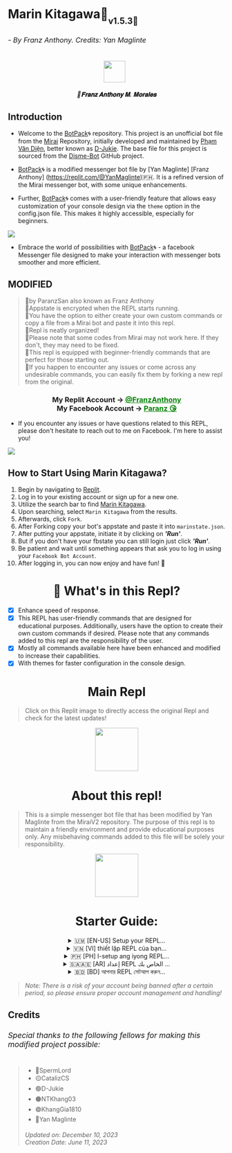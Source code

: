<h1>Marin Kitagawa🤖<sub><sub>v1.5.3🚀</sub><sub><sub><h6>- By Franz Anthony.
Credits: Yan Maglinte</h6></sub></sub></sub></h1>

<p align="center"><a href="https://www.facebook.com/icecute101795" target="_blank" rel="noopener noreferrer">
  <img src="https://i.postimg.cc/sfHq0HMz/Snapchat-576372606-1.jpg" width="50" style="margin-right: 10px;"></a>
</p>
<h5 align="center">
🔹𝐅𝐫𝐚𝐧𝐳 𝐀𝐧𝐭𝐡𝐨𝐧𝐲 𝐌. 𝐌𝐨𝐫𝐚𝐥𝐞𝐬
</h5>

## Introduction

- Welcome to the [BotPack](https://replit.com/@YanMaglinte/BotPack)🌀 repository. This project is an unofficial bot file from the [Mirai](https://github.com/m1raibot/miraiv2) Repository, initially developed and maintained by [Phạm Văn Diện](https://github.com/D-Jukie/Disme-Bot.git), better known as [D-Jukie](https://github.com/D-Jukie). The base file for this project is sourced from the [Disme-Bot](https://github.com/D-Jukie/Disme-Bot.git) GitHub project.

- [BotPack](https://replit.com/@YanMaglinte/BotPack)🌀 is a modified messenger bot file by [Yan Maglinte] [Franz Anthony] (https://replit.com/@YanMaglinte)🇵🇭. It is a refined version of the Mirai messenger bot, with some unique enhancements. 

- Further, [BotPack](https://replit.com/@YanMaglinte/BotPack)🌀 comes with a user-friendly feature that allows easy customization of your console design via the `theme` option in the config.json file. This makes it highly accessible, especially for beginners.
<img align="center" src="https://i.imgur.com/wHD2zXv.jpg"/>

- Embrace the world of possibilities with [BotPack](https://replit.com/@YanMaglinte/BotPack)🌀 - a facebook Messenger file designed to make your interaction with messenger bots smoother and more efficient.

## MODIFIED 

> 🔹by ParanzSan also known as  Franz Anthony<br>
> 🔹Appstate is encrypted when the REPL starts running.<br>
> 🔹You have the option to either create your own custom commands or copy a file from a Mirai bot and paste it into this repl.<br>
> 🔹Repl is neatly organized!<br>
> 🔹Please note that some codes from Mirai may not work here. If they don't, they may need to be fixed.<br>
> 🔹This repl is equipped with beginner-friendly commands that are perfect for those starting out.<br>
> 🔹If you happen to encounter any issues or come across any undesirable commands, you can easily fix them by forking a new repl from the original.

<div align="center">
      <h3>My Replit Account ->
      <a href="https://replit.com/@FranzAnthony" style="color: green;">@FranzAnthony</a>
        <br>
  My Facebook Account ->
  <a href="https://www.facebook.com/icecute101795" style="color: green;">Paranz 😘</a></h3></div>

- If you encounter any issues or have questions related to this REPL, please don't hesitate to reach out to me on Facebook. I'm here to assist you!

<img align="center" src="https://i.postimg.cc/0N8561Wr/Screenshot-20231210-004650.png"/>

## **How to Start Using Marin Kitagawa?**
1. Begin by navigating to [Replit](https://replit.com).
2. Log in to your existing account or sign up for a new one.
3. Utilize the search bar to find [Marin Kitagawa](https://replit.com/@FranzAnthony/Marin-Kitagawa?v=1).
4. Upon searching, select `Marin Kitagawa` from the results.
6. Afterwards, click `Fork`.
7. After Forking copy your bot's appstate and paste it into `marinstate.json`.
8. After putting your appstate, initiate it by clicking on ***'Run'***.
9. But if you don't have your fbstate you can still login just click ***'Run'***.
10. Be patient and wait until something appears that ask you to log in using your `Facebook Bot Account`.
11. After logging in, you can now enjoy and have fun! 🥰

<h1 align='center'>
🚀 What's in this Repl?
</h1></p>

- [x] Enhance speed of response.
- [x] This REPL has user-friendly commands that are designed for educational purposes. Additionally, users have the option to create their own custom commands if desired. Please note that any commands added to this repl are the responsibility of the user.
- [x] Mostly all commands available here have been enhanced and modified to increase their capabilities.
- [x] With themes for faster configuration in the console design.

<h1 align="center">
Main Repl
</h1>

> Click on this Replit image to directly access the original Repl and check for the latest updates!

<p align="center">
  <a href="https://replit.com/@FranzAnthony" target="_blank" rel="FranzAnthony"><img src="https://i.postimg.cc/RVjfM18D/Media-230515-183502.gif" width="100" /></a>

  <h1 align="center">
  About this repl!
  </h1>

> This is a simple messenger bot file that has been modified by Yan Maglinte from the MiraiV2 repository. The purpose of this repl is to maintain a friendly environment and provide educational purposes only. Any misbehaving commands added to this file will be solely your responsibility.

<p align="center">
    <img align="center" src="https://i.postimg.cc/R03rvSkV/New-Project-13-7-D0-B6-D2.png" width="100"/>
<h1 align="center"> Starter Guide: </h1>
<details>
  <summary align="center"> 🇺🇲 [EN-US] Setup your REPL... </summary>

> <h6 align='center'>Here's how you can setup this Repl:<br><br>
> Please navigate to the 'config.json' file and add a name for your BOTNAME. Additionally, set a PREFIX for the bot and provide your FB_UID in the ADMINBOT. Adding your FB_UID will determine that you are the Bot Owner.<br><br>
> Here's an example on how to setup:<br></h6>
```bash
"BOTNAME": "BOT_NAME",
"PREFIX": "&",
"ADMINBOT": [
    "PASTE_YOUR_UID_HERE"
],
```
> <h6 align='center'>After configuring your settings, please paste your Facebook AppState into the appstate.json file within this REPL. Once you have done that, run the REPL immediately.</h6>
</details>




<details>
 <summary align="center">  🇻🇳 [VI] thiết lập REPL của bạn... </summary>

 > <h6 align='center'>Dưới đây là cách bạn có thể thiết lập Repl này:<br><br>
> Vui lòng điều hướng đến tệp 'config.json' và thêm tên cho BOTNAME của bạn. Ngoài ra, hãy đặt PREFIX cho bot và cung cấp fb_uid của bạn. Việc thêm FB_UID của bạn sẽ xác định rằng bạn là Chủ sở hữu Bot.<br><br>
> Sau đây là ví dụ về cách thiết lập:<br></h6>
```bash
"BOTNAME": "BOT_NAME",
"PREFIX": "/",
"ADMINBOT": [
     "PASTE_YOUR_UID_HERE"
],
```
> <h6 align='center'>Sau khi định cấu hình cài đặt của bạn, vui lòng dán Facebook AppState của bạn vào tệp appstate.json trong REPL này. Khi bạn đã hoàn thành việc đó, hãy chạy REPL ngay lập tức.</h6>
</details>




<details>
  <summary align="center">  🇵🇭 [PH] I-setup ang iyong REPL... </summary>

> <h6 align='center'>Narito kung paano mo mai-setup ang Repl na ito:<br><br>
> Mangyaring mag-navigate sa 'config.json' file at magdagdag ng pangalan para sa iyong BOTNAME. Bukod pa rito, magtakda ng PREFIX para sa bot at ibigay ang iyong FB_UID. Ang pagdaragdag ng iyong FB_UID ay matutukoy na ikaw ang May-ari ng Bot.<br><br>
> Narito ang isang halimbawa kung paano mag-setup:<br></h6>
```bash
"BOTNAME": "BOT_NAME",
"PREFIX": "/",
"ADMINBOT": [
    "PASTE_YOUR_UID_HERE"
],
```
> <h6 align='center'>Pagkatapos i-configure ang iyong mga setting, paki-paste ang iyong Facebook AppState sa appstate.json file sa loob ng REPL na ito. Kapag nagawa mo na iyon, patakbuhin kaagad ang REPL.</h6>
</details>


<details> <summary align='center'>🇸🇦🇦🇪 [AR] إعداد REPL الخاص بك ...</summary>

> <h6 align = 'center'> إليك كيفية إعداد هذا التحديث: <br> <br>
> يرجى الانتقال إلى ملف "config.json" وإضافة اسم لـ BOTNAME الخاص بك. بالإضافة إلى ذلك ، قم بتعيين PREFIX للروبوت وقم بتوفير FB_UID الخاص بك في ADMINBOT. ستحدد إضافة FB_UID أنك مالك البوت. <br> <br>
> فيما يلي مثال على كيفية الإعداد: <br> </h6>
```bash
"BOTNAME": "BOT_NAME",
"PREFIX": "/",
"ADMINBOT": [
    "PASTE_YOUR_UID_HERE"
],
```
> <h6 align = 'center'> بعد تكوين إعداداتك ، يرجى لصق AppState على Facebook في ملف appstate.json داخل ملف REPL هذا. بمجرد القيام بذلك ، قم بتشغيل REPL على الفور. </ h6>
</details>


<details>
  <summary align="center"> 🇧🇩 [BD] আপনার REPL সেটআপ করুন...</summary>

> <h6 align='center'>এখানে আপনি কিভাবে এই Repl সেটআপ করতে পারেন:<br><br>
> অনুগ্রহ করে 'config.json' ফাইলে নেভিগেট করুন এবং আপনার BOTNAME এর জন্য একটি নাম যোগ করুন। অতিরিক্তভাবে, বটের জন্য একটি প্রিফিক্স সেট করুন এবং অ্যাডমিনবট-এ আপনার FB_UID প্রদান করুন৷ আপনার FB_UID যোগ করলে তা নির্ধারণ করবে যে আপনি বট মালিক৷<br><br>৷
> কিভাবে সেটআপ করতে হয় তার একটি উদাহরণ এখানে দেওয়া হল:<br></h6>
```bash
"BOTNAME": "BOT_NAME",
"PREFIX": "&",
"ADMINBOT": [
    "PASTE_YOUR_UID_HERE"
],
```
> <h6 align='center'>আপনার সেটিংস কনফিগার করার পরে, অনুগ্রহ করে এই REPL-এর মধ্যে appstate.json ফাইলে আপনার Facebook AppState পেস্ট করুন। একবার আপনি এটি সম্পন্ন করার পরে, অবিলম্বে REPL চালান৷</h6>৷
</details>

> *Note: There is a risk of your account being banned after a certain period, so please ensure proper account management and handling!*

<h2>Credits<sub><h6>Special thanks to the following fellows for making this modified project possible:</h6></sub></h2>

> - 🔴SpermLord
> - 🟡CatalizCS
> - 🟢D-Jukie
> - 🟠NTKhang03
> - 🟣KhangGia1810
> - 🔵Yan Maglinte
> <h6>Updated on: December 10, 2023<br>Creation Date: June 11, 2023</h6>

